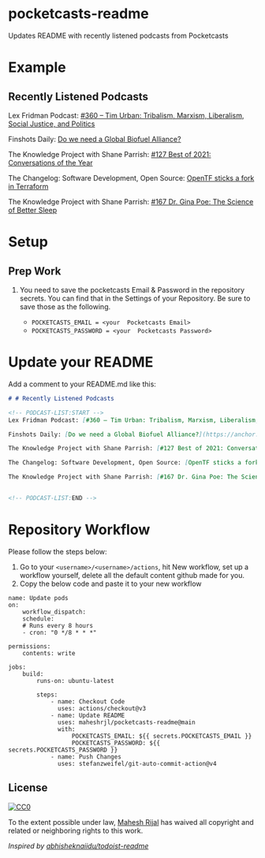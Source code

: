 # pocketcasts-readme
Updates README with recently listened podcasts from Pocketcasts

# Example

## Recently Listened Podcasts
<!-- PODCAST-LIST:START -->
Lex Fridman Podcast: [#360 – Tim Urban: Tribalism, Marxism, Liberalism, Social Justice, and Politics](https://media.blubrry.com/takeituneasy/content.blubrry.com/takeituneasy/lex_ai_tim_urban_2.mp3)

Finshots Daily: [Do we need a Global Biofuel Alliance?](https://anchor.fm/s/37a76020/podcast/play/76032122/https%3A%2F%2Fd3ctxlq1ktw2nl.cloudfront.net%2Fstaging%2F2023-8-18%2F68b356ff-04b8-2eb2-2f8f-31ea09d827a1.mp3)

The Knowledge Project with Shane Parrish: [#127 Best of 2021: Conversations of the Year](https://traffic.libsyn.com/secure/theknowledgeproject/Episode_127_-_Best_of_2021.mp3?dest-id=271299)

The Changelog: Software Development, Open Source: [OpenTF sticks a fork in Terraform](https://op3.dev/e/https://cdn.changelog.com/uploads/news/59/changelog-news-59.mp3)

The Knowledge Project with Shane Parrish: [#167 Dr. Gina Poe: The Science of Better Sleep](https://traffic.libsyn.com/secure/theknowledgeproject/167_Gina_Poe.mp3?dest-id=271299)


<!-- PODCAST-LIST:END -->

# Setup

## Prep Work

1. You need to save the pocketcasts Email & Password in the repository secrets. You can find that in the Settings of your Repository. Be sure to save those as the following.

    - `POCKETCASTS_EMAIL = <your  Pocketcasts Email>`
    - `POCKETCASTS_PASSWORD = <your  Pocketcasts Password>`

# Update your README

Add a comment to your README.md like this:

```markdown
# # Recently Listened Podcasts

<!-- PODCAST-LIST:START -->
Lex Fridman Podcast: [#360 – Tim Urban: Tribalism, Marxism, Liberalism, Social Justice, and Politics](https://media.blubrry.com/takeituneasy/content.blubrry.com/takeituneasy/lex_ai_tim_urban_2.mp3)

Finshots Daily: [Do we need a Global Biofuel Alliance?](https://anchor.fm/s/37a76020/podcast/play/76032122/https%3A%2F%2Fd3ctxlq1ktw2nl.cloudfront.net%2Fstaging%2F2023-8-18%2F68b356ff-04b8-2eb2-2f8f-31ea09d827a1.mp3)

The Knowledge Project with Shane Parrish: [#127 Best of 2021: Conversations of the Year](https://traffic.libsyn.com/secure/theknowledgeproject/Episode_127_-_Best_of_2021.mp3?dest-id=271299)

The Changelog: Software Development, Open Source: [OpenTF sticks a fork in Terraform](https://op3.dev/e/https://cdn.changelog.com/uploads/news/59/changelog-news-59.mp3)

The Knowledge Project with Shane Parrish: [#167 Dr. Gina Poe: The Science of Better Sleep](https://traffic.libsyn.com/secure/theknowledgeproject/167_Gina_Poe.mp3?dest-id=271299)


<!-- PODCAST-LIST:END -->
```

# Repository Workflow

Please follow the steps below:

1. Go to your `<username>/<username>/actions`, hit New workflow, set up a workflow yourself, delete all the default content github made for you.
2. Copy the below code and paste it to your new workflow


```
name: Update pods
on:
    workflow_dispatch:
    schedule:
    # Runs every 8 hours
    - cron: "0 */8 * * *"

permissions:
    contents: write

jobs:
    build:
        runs-on: ubuntu-latest

        steps:
            - name: Checkout Code
              uses: actions/checkout@v3
            - name: Update README
              uses: maheshrjl/pocketcasts-readme@main
              with:
                  POCKETCASTS_EMAIL: ${{ secrets.POCKETCASTS_EMAIL }}
                  POCKETCASTS_PASSWORD: ${{ secrets.POCKETCASTS_PASSWORD }}
            - name: Push Changes
              uses: stefanzweifel/git-auto-commit-action@v4
```


## License

[![CC0](https://licensebuttons.net/p/zero/1.0/88x31.png)](https://creativecommons.org/publicdomain/zero/1.0/)

To the extent possible under law, [Mahesh Rijal](https://maheshrjl.com/) has waived all copyright and related or neighboring rights to this work.

_Inspired by [abhisheknaiidu/todoist-readme](https://github.com/abhisheknaiidu/todoist-readme)_
